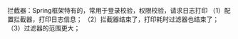 拦截器：Spring框架特有的，常用于登录校验，权限校验，请求日志打印
    （1）配置拦截器，打印日志信息；
    （2）拦截器结束了，打印耗时过滤器也结束了；
    （3）过滤器的范围更大；
